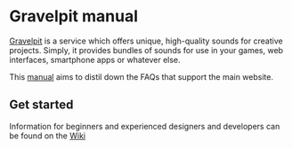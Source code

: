 Gravelpit manual
==============

[Gravelpit](http://www.gravelpit.co) is a service which offers unique, high-quality sounds for creative projects. Simply, it provides bundles of sounds for use in your games, web interfaces, smartphone apps or whatever else. 

This [manual](https://github.com/devmoran/gravelpit/wiki) aims to distil down the FAQs that support the main website.

## Get started
Information for beginners and experienced designers and developers can be found on the [Wiki](https://github.com/devmoran/gravelpit/wiki)



